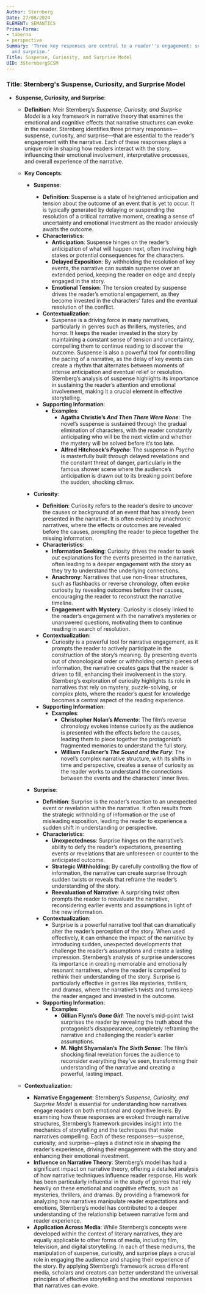```yaml
---
Author: Sternberg
Date: 27/08/2024
ELEMENT: SEMANTICS
Prima-Forma:
- taberna
- perspective
Summary: 'Three key responses are central to a reader''s engagement: suspense, curiosity,
  and surprise.'
Title: Suspense, Curiosity, and Surprise Model
UID: 3SternbergSCSM
---
```

### Title: **Sternberg's Suspense, Curiosity, and Surprise Model**

- **Suspense, Curiosity, and Surprise**:
  - **Definition**: Meir Sternberg’s *Suspense, Curiosity, and Surprise Model* is a key framework in narrative theory that examines the emotional and cognitive effects that narrative structures can evoke in the reader. Sternberg identifies three primary responses—suspense, curiosity, and surprise—that are essential to the reader’s engagement with the narrative. Each of these responses plays a unique role in shaping how readers interact with the story, influencing their emotional involvement, interpretative processes, and overall experience of the narrative.

  - **Key Concepts**:

    - **Suspense**:
      - **Definition**: Suspense is a state of heightened anticipation and tension about the outcome of an event that is yet to occur. It is typically generated by delaying or suspending the resolution of a critical narrative moment, creating a sense of uncertainty and emotional investment as the reader anxiously awaits the outcome.
      - **Characteristics**:
        - **Anticipation**: Suspense hinges on the reader’s anticipation of what will happen next, often involving high stakes or potential consequences for the characters.
        - **Delayed Exposition**: By withholding the resolution of key events, the narrative can sustain suspense over an extended period, keeping the reader on edge and deeply engaged in the story.
        - **Emotional Tension**: The tension created by suspense drives the reader’s emotional engagement, as they become invested in the characters’ fates and the eventual resolution of the conflict.
      - **Contextualization**:
        - Suspense is a driving force in many narratives, particularly in genres such as thrillers, mysteries, and horror. It keeps the reader invested in the story by maintaining a constant sense of tension and uncertainty, compelling them to continue reading to discover the outcome. Suspense is also a powerful tool for controlling the pacing of a narrative, as the delay of key events can create a rhythm that alternates between moments of intense anticipation and eventual relief or resolution. Sternberg’s analysis of suspense highlights its importance in sustaining the reader’s attention and emotional involvement, making it a crucial element in effective storytelling.
      - **Supporting Information**:
        - **Examples**:
          - **Agatha Christie’s *And Then There Were None***: The novel’s suspense is sustained through the gradual elimination of characters, with the reader constantly anticipating who will be the next victim and whether the mystery will be solved before it’s too late.
          - **Alfred Hitchcock’s *Psycho***: The suspense in *Psycho* is masterfully built through delayed revelations and the constant threat of danger, particularly in the famous shower scene where the audience’s anticipation is drawn out to its breaking point before the sudden, shocking climax.

    - **Curiosity**:
      - **Definition**: Curiosity refers to the reader’s desire to uncover the causes or background of an event that has already been presented in the narrative. It is often evoked by anachronic narratives, where the effects or outcomes are revealed before the causes, prompting the reader to piece together the missing information.
      - **Characteristics**:
        - **Information Seeking**: Curiosity drives the reader to seek out explanations for the events presented in the narrative, often leading to a deeper engagement with the story as they try to understand the underlying connections.
        - **Anachrony**: Narratives that use non-linear structures, such as flashbacks or reverse chronology, often evoke curiosity by revealing outcomes before their causes, encouraging the reader to reconstruct the narrative timeline.
        - **Engagement with Mystery**: Curiosity is closely linked to the reader’s engagement with the narrative’s mysteries or unanswered questions, motivating them to continue reading in search of resolution.
      - **Contextualization**:
        - Curiosity is a powerful tool for narrative engagement, as it prompts the reader to actively participate in the construction of the story’s meaning. By presenting events out of chronological order or withholding certain pieces of information, the narrative creates gaps that the reader is driven to fill, enhancing their involvement in the story. Sternberg’s exploration of curiosity highlights its role in narratives that rely on mystery, puzzle-solving, or complex plots, where the reader’s quest for knowledge becomes a central aspect of the reading experience.
      - **Supporting Information**:
        - **Examples**:
          - **Christopher Nolan’s *Memento***: The film’s reverse chronology evokes intense curiosity as the audience is presented with the effects before the causes, leading them to piece together the protagonist’s fragmented memories to understand the full story.
          - **William Faulkner’s *The Sound and the Fury***: The novel’s complex narrative structure, with its shifts in time and perspective, creates a sense of curiosity as the reader works to understand the connections between the events and the characters’ inner lives.

    - **Surprise**:
      - **Definition**: Surprise is the reader’s reaction to an unexpected event or revelation within the narrative. It often results from the strategic withholding of information or the use of misleading exposition, leading the reader to experience a sudden shift in understanding or perspective.
      - **Characteristics**:
        - **Unexpectedness**: Surprise hinges on the narrative’s ability to defy the reader’s expectations, presenting events or revelations that are unforeseen or counter to the anticipated outcome.
        - **Strategic Withholding**: By carefully controlling the flow of information, the narrative can create surprise through sudden twists or reveals that reframe the reader’s understanding of the story.
        - **Reevaluation of Narrative**: A surprising twist often prompts the reader to reevaluate the narrative, reconsidering earlier events and assumptions in light of the new information.
      - **Contextualization**:
        - Surprise is a powerful narrative tool that can dramatically alter the reader’s perception of the story. When used effectively, it can enhance the impact of the narrative by introducing sudden, unexpected developments that challenge the reader’s assumptions and create a lasting impression. Sternberg’s analysis of surprise underscores its importance in creating memorable and emotionally resonant narratives, where the reader is compelled to rethink their understanding of the story. Surprise is particularly effective in genres like mysteries, thrillers, and dramas, where the narrative’s twists and turns keep the reader engaged and invested in the outcome.
      - **Supporting Information**:
        - **Examples**:
          - **Gillian Flynn’s *Gone Girl***: The novel’s mid-point twist surprises the reader by revealing the truth about the protagonist’s disappearance, completely reframing the narrative and challenging the reader’s earlier assumptions.
          - **M. Night Shyamalan’s *The Sixth Sense***: The film’s shocking final revelation forces the audience to reconsider everything they’ve seen, transforming their understanding of the narrative and creating a powerful, lasting impact.

  - **Contextualization**:
    - **Narrative Engagement**: Sternberg’s *Suspense, Curiosity, and Surprise Model* is essential for understanding how narratives engage readers on both emotional and cognitive levels. By examining how these responses are evoked through narrative structures, Sternberg’s framework provides insight into the mechanics of storytelling and the techniques that make narratives compelling. Each of these responses—suspense, curiosity, and surprise—plays a distinct role in shaping the reader’s experience, driving their engagement with the story and enhancing their emotional investment.
    - **Influence on Narrative Theory**: Sternberg’s model has had a significant impact on narrative theory, offering a detailed analysis of how narrative techniques influence reader response. His work has been particularly influential in the study of genres that rely heavily on these emotional and cognitive effects, such as mysteries, thrillers, and dramas. By providing a framework for analyzing how narratives manipulate reader expectations and emotions, Sternberg’s model has contributed to a deeper understanding of the relationship between narrative form and reader experience.
    - **Application Across Media**: While Sternberg’s concepts were developed within the context of literary narratives, they are equally applicable to other forms of media, including film, television, and digital storytelling. In each of these mediums, the manipulation of suspense, curiosity, and surprise plays a crucial role in engaging the audience and shaping their experience of the story. By applying Sternberg’s framework across different media, scholars and creators can better understand the universal principles of effective storytelling and the emotional responses that narratives can evoke.
